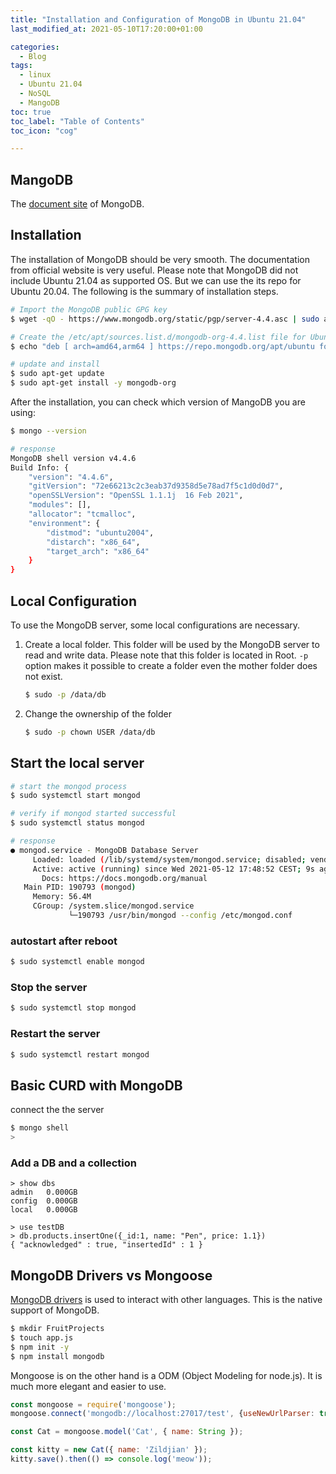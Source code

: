 ```yaml
---
title: "Installation and Configuration of MongoDB in Ubuntu 21.04"
last_modified_at: 2021-05-10T17:20:00+01:00

categories:
  - Blog
tags:
  - linux
  - Ubuntu 21.04
  - NoSQL
  - MangoDB
toc: true
toc_label: "Table of Contents"
toc_icon: "cog"

---
```


## MangoDB
The [document site](https://docs.mongodb.com/) of MongoDB. 



## Installation
The installation of MongoDB should be very smooth. The documentation from official website is very useful. Please note that MongoDB did not include Ubuntu 21.04 as supported OS. But we can use the its repo for Ubuntu 20.04. The following is the summary of installation steps. 

```bash
# Import the MongoDB public GPG key
$ wget -qO - https://www.mongodb.org/static/pgp/server-4.4.asc | sudo apt-key add -

# Create the /etc/apt/sources.list.d/mongodb-org-4.4.list file for Ubuntu 20.04 (Focal):
$ echo "deb [ arch=amd64,arm64 ] https://repo.mongodb.org/apt/ubuntu focal/mongodb-org/4.4 multiverse" | sudo tee /etc/apt/sources.list.d/mongodb-org-4.4.list

# update and install
$ sudo apt-get update
$ sudo apt-get install -y mongodb-org
```

After the installation, you can check which version of MangoDB you are using:
```bash
$ mongo --version

# response
MongoDB shell version v4.4.6
Build Info: {
    "version": "4.4.6",
    "gitVersion": "72e66213c2c3eab37d9358d5e78ad7f5c1d0d0d7",
    "openSSLVersion": "OpenSSL 1.1.1j  16 Feb 2021",
    "modules": [],
    "allocator": "tcmalloc",
    "environment": {
        "distmod": "ubuntu2004",
        "distarch": "x86_64",
        "target_arch": "x86_64"
    }
}
```

## Local Configuration
To use the MongoDB server, some local configurations are necessary. 
1. Create a local folder. This folder will be used by the MongoDB server to read and write data. Please note that this folder is located in Root. `-p` option makes it possible to create a folder even the mother folder does not exist. 
   ```bash
   $ sudo -p /data/db
   ```
2. Change the ownership of the folder
   ```bash
   $ sudo -p chown USER /data/db
   ```

## Start the local server
```bash
# start the mongod process
$ sudo systemctl start mongod

# verify if mongod started successful
$ sudo systemctl status mongod

# response
● mongod.service - MongoDB Database Server
     Loaded: loaded (/lib/systemd/system/mongod.service; disabled; vendor preset: enabled)
     Active: active (running) since Wed 2021-05-12 17:48:52 CEST; 9s ago
       Docs: https://docs.mongodb.org/manual
   Main PID: 190793 (mongod)
     Memory: 56.4M
     CGroup: /system.slice/mongod.service
             └─190793 /usr/bin/mongod --config /etc/mongod.conf
```
### autostart after reboot
```bash
$ sudo systemctl enable mongod
```
### Stop the server 
```bash
$ sudo systemctl stop mongod
```
### Restart the server 
```bash
$ sudo systemctl restart mongod
```

## Basic CURD with MongoDB
connect the the server 
```bash
$ mongo shell
>
```
### Add a DB and a collection
```mongo
> show dbs
admin   0.000GB
config  0.000GB
local   0.000GB

> use testDB
> db.products.insertOne({_id:1, name: "Pen", price: 1.1})
{ "acknowledged" : true, "insertedId" : 1 }

```

## MongoDB Drivers vs Mongoose
[MongoDB drivers](https://docs.mongodb.com/drivers/node/current/) is used to interact with other languages. This is the native support of MongoDB.
```bash
$ mkdir FruitProjects
$ touch app.js
$ npm init -y
$ npm install mongodb
```

Mongoose is on the other hand is a ODM (Object Modeling for node.js). It is much more elegant and easier to use. 
```javascript
const mongoose = require('mongoose');
mongoose.connect('mongodb://localhost:27017/test', {useNewUrlParser: true, useUnifiedTopology: true});

const Cat = mongoose.model('Cat', { name: String });

const kitty = new Cat({ name: 'Zildjian' });
kitty.save().then(() => console.log('meow'));
```